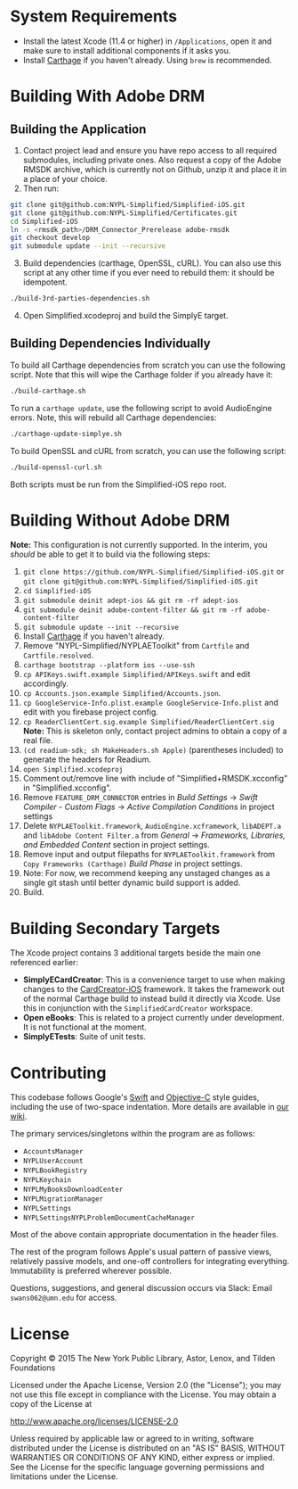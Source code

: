 # System Requirements

- Install the latest Xcode (11.4 or higher) in `/Applications`, open it and make sure to install additional components if it asks you.
- Install [Carthage](https://github.com/Carthage/Carthage) if you haven't already. Using `brew` is recommended.

# Building With Adobe DRM

## Building the Application

01. Contact project lead and ensure you have repo access to all required submodules, including private ones. Also request a copy of the Adobe RMSDK archive, which is currently not on Github, unzip it and place it in a place of your choice.
02. Then run:
```bash
git clone git@github.com:NYPL-Simplified/Simplified-iOS.git
git clone git@github.com:NYPL-Simplified/Certificates.git
cd Simplified-iOS
ln -s <rmsdk_path>/DRM_Connector_Prerelease adobe-rmsdk
git checkout develop
git submodule update --init --recursive
```
03. Build dependencies (carthage, OpenSSL, cURL). You can also use this script at any other time if you ever need to rebuild them: it should be idempotent.
```bash
./build-3rd-parties-dependencies.sh
```

04. Open Simplified.xcodeproj and build the SimplyE target.


## Building Dependencies Individually

To build all Carthage dependencies from scratch you can use the following script. Note that this will wipe the Carthage folder if you already have it:
```bash
./build-carthage.sh
```
To run a `carthage update`, use the following script to avoid AudioEngine errors. Note, this will rebuild all Carthage dependencies:
```bash
./carthage-update-simplye.sh
```
To build OpenSSL and cURL from scratch, you can use the following script:
```bash
./build-openssl-curl.sh
```
Both scripts must be run from the Simplified-iOS repo root.

# Building Without Adobe DRM

**Note:** This configuration is not currently supported. In the interim, you _should_ be able to get it to build via the following steps:

01. `git clone https://github.com/NYPL-Simplified/Simplified-iOS.git` or `git clone git@github.com:NYPL-Simplified/Simplified-iOS.git`
02. `cd Simplified-iOS`
03. `git submodule deinit adept-ios && git rm -rf adept-ios`
04. `git submodule deinit adobe-content-filter && git rm -rf adobe-content-filter`
05. `git submodule update --init --recursive`
06. Install [Carthage](https://github.com/Carthage/Carthage) if you haven't already.
07. Remove "NYPL-Simplified/NYPLAEToolkit" from `Cartfile` and `Cartfile.resolved`.
08. `carthage bootstrap --platform ios --use-ssh`
09. `cp APIKeys.swift.example Simplified/APIKeys.swift` and edit accordingly.
10. `cp Accounts.json.example Simplified/Accounts.json`.
11. `cp GoogleService-Info.plist.example GoogleService-Info.plist` and edit with you firebase project config.
12. `cp ReaderClientCert.sig.example Simplified/ReaderClientCert.sig` **Note:** This is skeleton only, contact project admins to obtain a copy of a real file.
13. `(cd readium-sdk; sh MakeHeaders.sh Apple)` (parentheses included) to generate the headers for Readium.
14. `open Simplified.xcodeproj`
15. Comment out/remove line with include of "Simplified+RMSDK.xcconfig" in "Simplified.xcconfig".
16. Remove `FEATURE_DRM_CONNECTOR` entries in _Build Settings_ -> _Swift Compiler - Custom Flags_ -> _Active Compilation Conditions_ in project settings
17. Delete `NYPLAEToolkit.framework`, `AudioEngine.xcframework`, `libADEPT.a` and `libAdobe Content Filter.a` from _General_ -> _Frameworks, Libraries, and Embedded Content_ section in project settings.
18. Remove input and output filepaths for  `NYPLAEToolkit.framework` from `Copy Frameworks (Carthage)` _Build Phase_ in project settings.
19. Note: For now, we recommend keeping any unstaged changes as a single git stash until better dynamic build support is added.
20. Build.

# Building Secondary Targets

The Xcode project contains 3 additional targets beside the main one referenced earlier:

- **SimplyECardCreator**: This is a convenience target to use when making changes to the [CardCreator-iOS](https://github.com/NYPL-Simplified/CardCreator-iOS) framework. It takes the framework out of the normal Carthage build to instead build it directly via Xcode. Use this in conjunction with the `SimplifiedCardCreator` workspace.
- **Open eBooks**: This is related to a project currently under development. It is not functional at the moment.
- **SimplyETests**: Suite of unit tests.

# Contributing

This codebase follows Google's  [Swift](https://google.github.io/swift/) and [Objective-C](https://google.github.io/styleguide/objcguide.xml) style guides,
including the use of two-space indentation. More details are available in [our wiki](https://github.com/NYPL-Simplified/Simplified/wiki/Mobile-client-applications#code-style-1).

The primary services/singletons within the program are as follows:

* `AccountsManager`
* `NYPLUserAccount`
* `NYPLBookRegistry`
* `NYPLKeychain`
* `NYPLMyBooksDownloadCenter`
* `NYPLMigrationManager`
* `NYPLSettings`
* `NYPLSettingsNYPLProblemDocumentCacheManager`

Most of the above contain appropriate documentation in the header files.

The rest of the program follows Apple's usual pattern of passive views,
relatively passive models, and one-off controllers for integrating everything.
Immutability is preferred wherever possible.

Questions, suggestions, and general discussion occurs via Slack: Email
`swans062@umn.edu` for access.

# License

Copyright © 2015 The New York Public Library, Astor, Lenox, and Tilden Foundations

Licensed under the Apache License, Version 2.0 (the "License");
you may not use this file except in compliance with the License.
You may obtain a copy of the License at

   http://www.apache.org/licenses/LICENSE-2.0

Unless required by applicable law or agreed to in writing, software
distributed under the License is distributed on an "AS IS" BASIS,
WITHOUT WARRANTIES OR CONDITIONS OF ANY KIND, either express or implied.
See the License for the specific language governing permissions and
limitations under the License.

